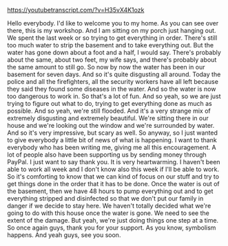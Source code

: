 https://youtubetranscript.com/?v=H35vX4K1ozk

 Hello everybody. I'd like to welcome you to my home. As you can see over there, this is my workshop. And I am sitting on my porch just hanging out. We spent the last week or so trying to get everything in order. There's still too much water to strip the basement and to take everything out. But the water has gone down about a foot and a half, I would say. There's probably about the same, about two feet, my wife says, and there's probably about the same amount to still go. So now by now the water has been in our basement for seven days. And so it's quite disgusting all around. Today the police and all the firefighters, all the security workers have all left because they said they found some diseases in the water. And so the water is now too dangerous to work in. So that's a lot of fun. And so yeah, so we are just trying to figure out what to do, trying to get everything done as much as possible. And so yeah, we're still flooded. And it's a very strange mix of extremely disgusting and extremely beautiful. We're sitting there in our house and we're looking out the window and we're surrounded by water. And so it's very impressive, but scary as well. So anyway, so I just wanted to give everybody a little bit of news of what is happening. I want to thank everybody who has been writing me, giving me all this encouragement. A lot of people also have been supporting us by sending money through PayPal. I just want to say thank you. It is very heartwarming. I haven't been able to work all week and I don't know also this week if I'll be able to work. So it's comforting to know that we can kind of focus on our stuff and try to get things done in the order that it has to be done. Once the water is out of the basement, then we have 48 hours to pump everything out and to get everything stripped and disinfected so that we don't put our family in danger if we decide to stay here. We haven't totally decided what we're going to do with this house once the water is gone. We need to see the extent of the damage. But yeah, we're just doing things one step at a time. So once again guys, thank you for your support. As you know, symbolism happens. And yeah guys, see you soon.